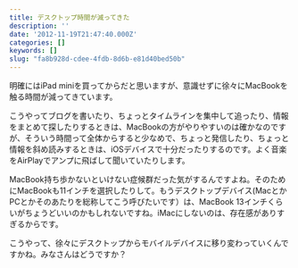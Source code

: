 ```yaml
---
title: デスクトップ時間が減ってきた
description: ''
date: '2012-11-19T21:47:40.000Z'
categories: []
keywords: []
slug: "fa8b928d-cdee-4fdb-8d6b-e81d40bed50b"
---
```

明確にはiPad miniを買ってからだと思いますが、意識せずに徐々にMacBookを触る時間が減ってきています。

こうやってブログを書いたり、ちょっとタイムラインを集中して追ったり、情報をまとめて探したりするときは、MacBookの方がやりやすいのは確かなのですが、そういう時間って全体からすると少なめで、ちょっと発信したり、ちょっと情報を斜め読みするときは、iOSデバイスで十分だったりするのです。よく音楽をAirPlayでアンプに飛ばして聞いていたりします。

MacBook持ち歩かないといけない症候群だった気がするんですよね。そのためにMacBookも11インチを選択したりして。もうデスクトップデバイス(MacとかPCとかそのあたりを総称してこう呼びたいです）は、MacBook 13インチくらいがちょうどいいのかもしれないですね。iMacにしないのは、存在感がありすぎるからです。

こうやって、徐々にデスクトップからモバイルデバイスに移り変わっていくんですかね。みなさんはどうですか？